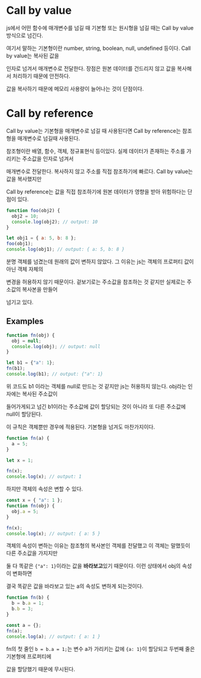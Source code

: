 # Call by value
js에서 어떤 함수에 매개변수를 넘길 때 기본형 또는 원시형을 넘길 때는 Call by value 방식으로 넘긴다.

여기서 말하는 기본형이란 number, string, boolean, null, undefined 등이다. Call by value는 복사된 값을

인자로 넘겨서 매개변수로 전달한다. 장점은 원본 데이터를 건드리지 않고 값을 복사해서 처리하기 때문에 안전하다.

값을 복사하기 때문에 메모리 사용량이 늘어나는 것이 단점이다.

# Call by reference
Call by value는 기본형을 매개변수로 넘길 때 사용된다면 Call by reference는 참조형을 매개변수로 넘길때 사용된다.

참조형이란 배열, 함수, 객체, 정규표현식 등이있다. 실제 데이터가 존재하는 주소를 가리키는 주소값을 인자로 넘겨서 

매개변수로 전달한다. 복사하지 않고 주소를 직접 참조하기에 빠르다. Call by value는 값을 복사했지만 

Call by reference는 값을 직접 참조하기에 원본 데이터가 영향을 받아 위험하다는 단점이 있다.

```js
function foo(obj2) {
  obj2 = 10;
  console.log(obj2); // output: 10
}

let obj1 = { a: 5, b: 8 };
foo(obj1);
console.log(obj1); // output: { a: 5, b: 8 }
```
분명 객체를 넘겼는데 원래의 값이 변하지 않았다. 그 이유는 js는 객체의 프로퍼티 값이 아닌 객체 자체의 

변경을 허용하지  않기 때문이다. 겉보기로는 주소값을 참조하는 것 같지만 실제로는 주소값의 복사본을 만들어

넘기고 있다.

## Examples
```js
function fn(obj) {
  obj = null;
  console.log(obj); // output: null
}

let b1 = {"a": 1};
fn(b1);
console.log(b1); // output: {"a": 1}
```
위 코드도 b1 이라는 객체를 null로 만드는 것 같지만 js는 허용하지 않는다. obj라는 인자에는 복사된 주소값이

들어가게되고 넘긴 b1이라는 주소값에 값이 할당되는 것이 아니라 또 다른 주소값에 null이 할당된다.

이 규칙은 객체뿐만 경우에 적용된다. 기본형을 넘겨도 마찬가지이다.

```js
function fn(a) {
  a = 5;
}

let x = 1;

fn(x);
console.log(x); // output: 1
```
하지만 객체의 속성은 변할 수 있다.

```js
const x = { "a": 1 };
function fn(obj) {
  obj.a = 5;
}

fn(x);
console.log(x); // output: { a: 5 }
```
객체의 속성이 변하는 이유는 참조형의 복사본인 객체를 전달했고 이 객체는 말했듯이 다른 주소값을 가지지만

둘 다 똑같은 `{"a": 1}`이라는 값을 **바라보고**있기 때문이다. 이런 상태에서 obj의 속성이 변화하면

결국 똑같은 값을 바라보고 있는 a의 속성도 변하게 되는것이다.

```js
function fn(b) {
  b = b.a = 1;
  b.b = 3;
}

const a = {};
fn(a);
console.log(a); // output: { a: 1 }
```
fn의 첫 줄인 `b = b.a = 1;`는 변수 a가 가리키는 값에 `{a: 1}`이 할당되고 두번째 줄은 기본형에 프로퍼티에

값을 할당했기 때문에 무시된다.
